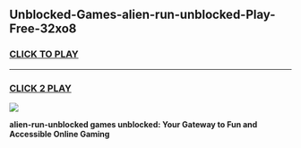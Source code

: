 
## Unblocked-Games-alien-run-unblocked-Play-Free-32xo8
<h3>
<a href="https://premium76.site?title=alien-run-unblocked&ref=18A1">CLICK TO PLAY</a></h3>
<hr>

<h3>
<a href="https://premium76.site?title=alien-run-unblocked&ref=18A1">CLICK 2 PLAY</a>
  
</h3>

<a href="https://premium76.site?title=alien-run-unblocked&ref=18A1"><img src="https://clearcache.store/games.png"></a>


**alien-run-unblocked games unblocked: Your Gateway to Fun and Accessible Online Gaming**
